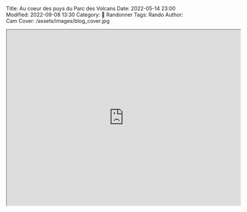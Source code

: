 Title: Au coeur des puys du Parc des Volcans
Date: 2022-05-14 23:00
Modified: 2022-09-08 13:30
Category: 🥾 Randonner
Tags: Rando
Author: Cam
Cover: /assets/images/blog_cover.jpg

<iframe src="https://www.google.com/maps/d/embed?mid=1G2ODJjS5EUWCFFKitqS7siwqsG1B0PSl&ehbc=2E312F" width="640" height="480"></iframe>